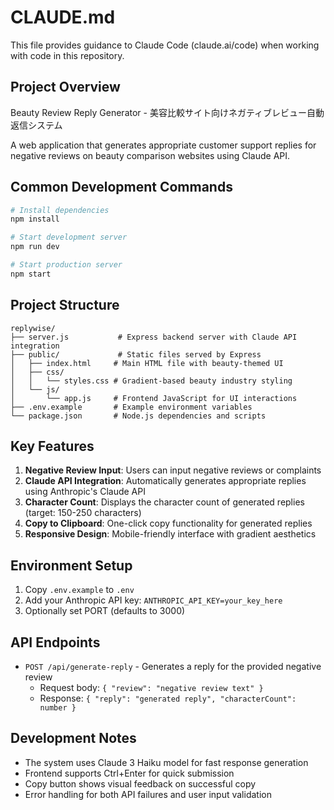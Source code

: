 # CLAUDE.md

This file provides guidance to Claude Code (claude.ai/code) when working with code in this repository.

## Project Overview

Beauty Review Reply Generator - 美容比較サイト向けネガティブレビュー自動返信システム

A web application that generates appropriate customer support replies for negative reviews on beauty comparison websites using Claude API.

## Common Development Commands

```bash
# Install dependencies
npm install

# Start development server
npm run dev

# Start production server
npm start
```

## Project Structure

```
replywise/
├── server.js           # Express backend server with Claude API integration
├── public/             # Static files served by Express
│   ├── index.html     # Main HTML file with beauty-themed UI
│   ├── css/
│   │   └── styles.css # Gradient-based beauty industry styling
│   └── js/
│       └── app.js     # Frontend JavaScript for UI interactions
├── .env.example       # Example environment variables
└── package.json       # Node.js dependencies and scripts
```

## Key Features

1. **Negative Review Input**: Users can input negative reviews or complaints
2. **Claude API Integration**: Automatically generates appropriate replies using Anthropic's Claude API
3. **Character Count**: Displays the character count of generated replies (target: 150-250 characters)
4. **Copy to Clipboard**: One-click copy functionality for generated replies
5. **Responsive Design**: Mobile-friendly interface with gradient aesthetics

## Environment Setup

1. Copy `.env.example` to `.env`
2. Add your Anthropic API key: `ANTHROPIC_API_KEY=your_key_here`
3. Optionally set PORT (defaults to 3000)

## API Endpoints

- `POST /api/generate-reply` - Generates a reply for the provided negative review
  - Request body: `{ "review": "negative review text" }`
  - Response: `{ "reply": "generated reply", "characterCount": number }`

## Development Notes

- The system uses Claude 3 Haiku model for fast response generation
- Frontend supports Ctrl+Enter for quick submission
- Copy button shows visual feedback on successful copy
- Error handling for both API failures and user input validation